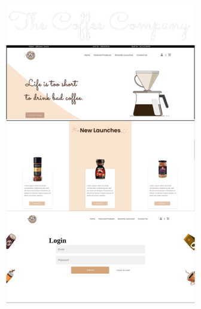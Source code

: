 
<img src="./images/theCoffeCo.png">
<img src="./images/landingPage.png">
<img src="./images/variety.png">
<img src="./images/login.png">

